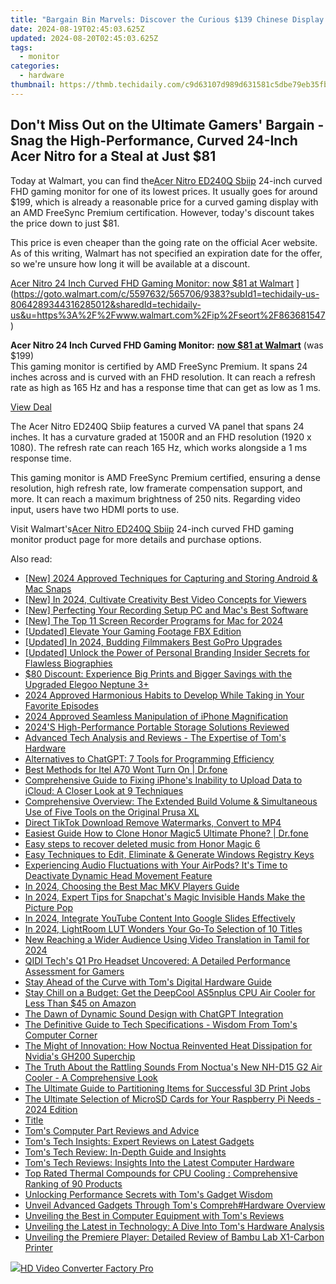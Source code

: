 ```yaml
---
title: "Bargain Bin Marvels: Discover the Curious $139 Chinese Display Mash-Up of Thor and Darth Vader"
date: 2024-08-19T02:45:03.625Z
updated: 2024-08-20T02:45:03.625Z
tags:
  - monitor
categories:
  - hardware
thumbnail: https://thmb.techidaily.com/c9d63107d989d631581c5dbe79eb35fbfb926a1d51af5b4f90784c648af3957e.png
---
```


## Don't Miss Out on the Ultimate Gamers' Bargain - Snag the High-Performance, Curved 24-Inch Acer Nitro for a Steal at Just $81

Today at Walmart, you can find the[Acer Nitro ED240Q Sbiip](https://goto.walmart.com/c/5597632/565706/9383?subId1=techidaily-us-9012241473682263508&sharedId=techidaily-us&u=https%3A%2F%2Fwww.walmart.com%2Fip%2Fseort%2F863681547) 24-inch curved FHD gaming monitor for one of its lowest prices. It usually goes for around $199, which is already a reasonable price for a curved gaming display with an AMD FreeSync Premium certification. However, today's discount takes the price down to just $81.

 This price is even cheaper than the going rate on the official Acer website. As of this writing, Walmart has not specified an expiration date for the offer, so we're unsure how long it will be available at a discount.

[Acer Nitro 24 Inch Curved FHD Gaming Monitor: now $81 at Walmart](https://cdn.mos.cms.futurecdn.net/TkYKybHjX22dLQAitAoMeC-200-100.jpg "Acer Nitro 24 Inch Curved FHD Gaming Monitor: now $81 at Walmart") ](https://goto.walmart.com/c/5597632/565706/9383?subId1=techidaily-us-8064289344316285012&sharedId=techidaily-us&u=https%3A%2F%2Fwww.walmart.com%2Fip%2Fseort%2F863681547)

**Acer Nitro 24 Inch Curved FHD Gaming Monitor:** [**now $81 at Walmart**](https://goto.walmart.com/c/5597632/565706/9383?subId1=techidaily-us-8407850270453663568&sharedId=techidaily-us&u=https%3A%2F%2Fwww.walmart.com%2Fip%2Fseort%2F863681547) (was $199)  
 This gaming monitor is certified by AMD FreeSync Premium. It spans 24 inches across and is curved with an FHD resolution. It can reach a refresh rate as high as 165 Hz and has a response time that can get as low as 1 ms.

[View Deal](https://goto.walmart.com/c/5597632/565706/9383?subId1=techidaily-us-8064289344316285012&sharedId=techidaily-us&u=https%3A%2F%2Fwww.walmart.com%2Fip%2Fseort%2F863681547)

 The Acer Nitro ED240Q Sbiip features a curved VA panel that spans 24 inches. It has a curvature graded at 1500R and an FHD resolution (1920 x 1080). The refresh rate can reach 165 Hz, which works alongside a 1 ms response time.

 This gaming monitor is AMD FreeSync Premium certified, ensuring a dense resolution, high refresh rate, low framerate compensation support, and more. It can reach a maximum brightness of 250 nits. Regarding video input, users have two HDMI ports to use.

 Visit Walmart's[Acer Nitro ED240Q Sbiip](https://goto.walmart.com/c/5597632/565706/9383?subId1=techidaily-us-9012241473682263508&sharedId=techidaily-us&u=https%3A%2F%2Fwww.walmart.com%2Fip%2Fseort%2F863681547) 24-inch curved FHD gaming monitor product page for more details and purchase options.

<ins class="adsbygoogle"
     style="display:block"
     data-ad-format="autorelaxed"
     data-ad-client="ca-pub-7571918770474297"
     data-ad-slot="1223367746"></ins>



<ins class="adsbygoogle"
     style="display:block"
     data-ad-client="ca-pub-7571918770474297"
     data-ad-slot="8358498916"
     data-ad-format="auto"
     data-full-width-responsive="true"></ins>

<span class="atpl-alsoreadstyle">Also read:</span>
<div><ul>
<li><a href="https://snapchat-videos.techidaily.com/new-2024-approved-techniques-for-capturing-and-storing-android-and-mac-snaps/"><u>[New] 2024 Approved  Techniques for Capturing and Storing Android & Mac Snaps</u></a></li>
<li><a href="https://facebook-video-share.techidaily.com/new-in-2024-cultivate-creativity-best-video-concepts-for-viewers/"><u>[New] In 2024, Cultivate Creativity  Best Video Concepts for Viewers</u></a></li>
<li><a href="https://digital-screen-recording.techidaily.com/new-perfecting-your-recording-setup-pc-and-macs-best-software/"><u>[New] Perfecting Your Recording Setup  PC and Mac's Best Software</u></a></li>
<li><a href="https://screen-activity-recording.techidaily.com/new-the-top-11-screen-recorder-programs-for-mac-for-2024/"><u>[New] The Top 11 Screen Recorder Programs for Mac for 2024</u></a></li>
<li><a href="https://remote-screen-capture.techidaily.com/updated-elevate-your-gaming-footage-fbx-edition/"><u>[Updated] Elevate Your Gaming Footage  FBX Edition</u></a></li>
<li><a href="https://fox-boxes.techidaily.com/updated-in-2024-budding-filmmakers-best-gopro-upgrades/"><u>[Updated] In 2024, Budding Filmmakers  Best GoPro Upgrades</u></a></li>
<li><a href="https://facebook-clips.techidaily.com/updated-unlock-the-power-of-personal-branding-insider-secrets-for-flawless-biographies/"><u>[Updated] Unlock the Power of Personal Branding  Insider Secrets for Flawless Biographies</u></a></li>
<li><a href="https://hardware-tips.techidaily.com/80-discount-experience-big-prints-and-bigger-savings-with-the-upgraded-elegoo-neptune-3plus/"><u>$80 Discount: Experience Big Prints and Bigger Savings with the Upgraded Elegoo Neptune 3+</u></a></li>
<li><a href="https://article-knowledge.techidaily.com/2024-approved-harmonious-habits-to-develop-while-taking-in-your-favorite-episodes/"><u>2024 Approved  Harmonious Habits to Develop While Taking in Your Favorite Episodes</u></a></li>
<li><a href="https://extra-guidance.techidaily.com/2024-approved-seamless-manipulation-of-iphone-magnification/"><u>2024 Approved  Seamless Manipulation of iPhone Magnification</u></a></li>
<li><a href="https://hardware-tips.techidaily.com/2024s-high-performance-portable-storage-solutions-reviewed/"><u>2024'S High-Performance Portable Storage Solutions Reviewed</u></a></li>
<li><a href="https://hardware-tips.techidaily.com/advanced-tech-analysis-and-reviews-the-expertise-of-toms-hardware/"><u>Advanced Tech Analysis and Reviews - The Expertise of Tom's Hardware</u></a></li>
<li><a href="https://tech-haven.techidaily.com/alternatives-to-chatgpt-7-tools-for-programming-efficiency/"><u>Alternatives to ChatGPT: 7 Tools for Programming Efficiency</u></a></li>
<li><a href="https://howto.techidaily.com/best-methods-for-itel-a70-wont-turn-on-drfone-by-drfone-fix-android-problems-fix-android-problems/"><u>Best Methods for Itel A70 Wont Turn On | Dr.fone</u></a></li>
<li><a href="https://fox-that.techidaily.com/comprehensive-guide-to-fixing-iphones-inability-to-upload-data-to-icloud-a-closer-look-at-9-techniques/"><u>Comprehensive Guide to Fixing iPhone's Inability to Upload Data to iCloud: A Closer Look at 9 Techniques</u></a></li>
<li><a href="https://hardware-tips.techidaily.com/comprehensive-overview-the-extended-build-volume-and-simultaneous-use-of-five-tools-on-the-original-prusa-xl/"><u>Comprehensive Overview: The Extended Build Volume & Simultaneous Use of Five Tools on the Original Prusa XL</u></a></li>
<li><a href="https://tiktok-video-recordings.techidaily.com/direct-tiktok-download-remove-watermarks-convert-to-mp4/"><u>Direct TikTok Download  Remove Watermarks, Convert to MP4</u></a></li>
<li><a href="https://blog-min.techidaily.com/easiest-guide-how-to-clone-honor-magic5-ultimate-phone-drfone-by-drfone-transfer-from-android-transfer-from-android/"><u>Easiest Guide How to Clone Honor Magic5 Ultimate Phone? | Dr.fone</u></a></li>
<li><a href="https://phone-solutions.techidaily.com/easy-steps-to-recover-deleted-music-from-honor-magic-6-by-fonelab-android-recover-music/"><u>Easy steps to recover deleted music from Honor Magic 6</u></a></li>
<li><a href="https://win-forum.techidaily.com/easy-techniques-to-edit-eliminate-and-generate-windows-registry-keys/"><u>Easy Techniques to Edit, Eliminate & Generate Windows Registry Keys</u></a></li>
<li><a href="https://fox-that.techidaily.com/1721462166796-experiencing-audio-fluctuations-with-your-airpods-its-time-to-deactivate-dynamic-head-movement-feature/"><u>Experiencing Audio Fluctuations with Your AirPods? It's Time to Deactivate Dynamic Head Movement Feature</u></a></li>
<li><a href="https://vp-tips.techidaily.com/in-2024-choosing-the-best-mac-mkv-players-guide/"><u>In 2024, Choosing the Best Mac MKV Players Guide</u></a></li>
<li><a href="https://snapchat-videos.techidaily.com/in-2024-expert-tips-for-snapchats-magic-invisible-hands-make-the-picture-pop/"><u>In 2024, Expert Tips for Snapchat's Magic  Invisible Hands Make the Picture Pop</u></a></li>
<li><a href="https://youtube-docs.techidaily.com/24-integrate-youtube-content-into-google-slides-effectively/"><u>In 2024, Integrate YouTube Content Into Google Slides Effectively</u></a></li>
<li><a href="https://extra-approaches.techidaily.com/in-2024-lightroom-lut-wonders-your-go-to-selection-of-10-titles/"><u>In 2024, LightRoom LUT Wonders  Your Go-To Selection of 10 Titles</u></a></li>
<li><a href="https://ai-video-translation.techidaily.com/new-reaching-a-wider-audience-using-video-translation-in-tamil-for-2024/"><u>New Reaching a Wider Audience Using Video Translation in Tamil for 2024</u></a></li>
<li><a href="https://hardware-tips.techidaily.com/1723125142050-qidi-techs-q1-pro-headset-uncovered-a-detailed-performance-assessment-for-gamers/"><u>QIDI Tech's Q1 Pro Headset Uncovered: A Detailed Performance Assessment for Gamers</u></a></li>
<li><a href="https://hardware-tips.techidaily.com/stay-ahead-of-the-curve-with-toms-digital-hardware-guide/"><u>Stay Ahead of the Curve with Tom's Digital Hardware Guide</u></a></li>
<li><a href="https://hardware-tips.techidaily.com/stay-chill-on-a-budget-get-the-deepcool-as5nplus-cpu-air-cooler-for-less-than-45-on-amazon/"><u>Stay Chill on a Budget: Get the DeepCool AS5nplus CPU Air Cooler for Less Than $45 on Amazon</u></a></li>
<li><a href="https://tech-hub.techidaily.com/the-dawn-of-dynamic-sound-design-with-chatgpt-integration/"><u>The Dawn of Dynamic Sound Design with ChatGPT Integration</u></a></li>
<li><a href="https://hardware-tips.techidaily.com/the-definitive-guide-to-tech-specifications-wisdom-from-toms-computer-corner/"><u>The Definitive Guide to Tech Specifications - Wisdom From Tom's Computer Corner</u></a></li>
<li><a href="https://hardware-tips.techidaily.com/the-might-of-innovation-how-noctua-reinvented-heat-dissipation-for-nvidias-gh200-superchip/"><u>The Might of Innovation: How Noctua Reinvented Heat Dissipation for Nvidia's GH200 Superchip</u></a></li>
<li><a href="https://hardware-tips.techidaily.com/the-truth-about-the-rattling-sounds-from-noctuas-new-nh-d15-g2-air-cooler-a-comprehensive-look/"><u>The Truth About the Rattling Sounds From Noctua's New NH-D15 G2 Air Cooler - A Comprehensive Look</u></a></li>
<li><a href="https://hardware-tips.techidaily.com/the-ultimate-guide-to-partitioning-items-for-successful-3d-print-jobs/"><u>The Ultimate Guide to Partitioning Items for Successful 3D Print Jobs</u></a></li>
<li><a href="https://hardware-tips.techidaily.com/the-ultimate-selection-of-microsd-cards-for-your-raspberry-pi-needs-2024-edition/"><u>The Ultimate Selection of MicroSD Cards for Your Raspberry Pi Needs - 2024 Edition</u></a></li>
<li><a href="https://hardware-tips.techidaily.com/title/"><u>Title</u></a></li>
<li><a href="https://hardware-tips.techidaily.com/toms-computer-part-reviews-and-advice/"><u>Tom's Computer Part Reviews and Advice</u></a></li>
<li><a href="https://hardware-tips.techidaily.com/toms-tech-insights-expert-reviews-on-latest-gadgets/"><u>Tom's Tech Insights: Expert Reviews on Latest Gadgets</u></a></li>
<li><a href="https://hardware-tips.techidaily.com/toms-tech-review-in-depth-guide-and-insights/"><u>Tom's Tech Review: In-Depth Guide and Insights</u></a></li>
<li><a href="https://hardware-tips.techidaily.com/toms-tech-reviews-insights-into-the-latest-computer-hardware/"><u>Tom's Tech Reviews: Insights Into the Latest Computer Hardware</u></a></li>
<li><a href="https://hardware-tips.techidaily.com/top-rated-thermal-compounds-for-cpu-cooling-comprehensive-ranking-of-90-products/"><u>Top Rated Thermal Compounds for CPU Cooling : Comprehensive Ranking of 90 Products</u></a></li>
<li><a href="https://hardware-tips.techidaily.com/unlocking-performance-secrets-with-toms-gadget-wisdom/"><u>Unlocking Performance Secrets with Tom's Gadget Wisdom</u></a></li>
<li><a href="https://hardware-tips.techidaily.com/unveil-advanced-gadgets-through-toms-comprehhardware-overview/"><u>Unveil Advanced Gadgets Through Tom's Compreh#Hardware Overview</u></a></li>
<li><a href="https://hardware-tips.techidaily.com/unveiling-the-best-in-computer-equipment-with-toms-reviews/"><u>Unveiling the Best in Computer Equipment with Tom's Reviews</u></a></li>
<li><a href="https://hardware-tips.techidaily.com/unveiling-the-latest-in-technology-a-dive-into-toms-hardware-analysis/"><u>Unveiling the Latest in Technology: A Dive Into Tom's Hardware Analysis</u></a></li>
<li><a href="https://hardware-tips.techidaily.com/unveiling-the-premiere-player-detailed-review-of-bambu-lab-x1-carbon-printer/"><u>Unveiling the Premiere Player: Detailed Review of Bambu Lab X1-Carbon Printer</u></a></li>
</ul></div>

<!-- affiliate ads begin -->
<a href="https://secure.2checkout.com/order/checkout.php?PRODS=4537546&QTY=1&AFFILIATE=108875&CART=1"><img src="https://secure.avangate.com/images/merchant/4b0a0290ad7df100b77e86839989a75e/products/7_copy_2_2_hdpro.png" border="0">HD Video Converter Factory Pro</a>
<!-- affiliate ads end -->